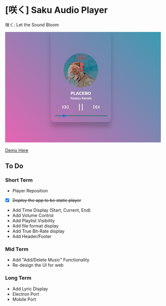 # [咲く] Saku Audio Player
咲く: Let the Sound Bloom

![咲く](./misc/sample1.jpg)

[Demo Here](https://seungkilee-cs.github.io/saku-audio-player/)

## To Do
### Short Term
- Player Reposition
- [x] ~~Deploy the app to be static player~~
- Add Time Display (Start, Current, End)
- Add Volume Control
- Add Playlist Visibility
- Add file format display
- Add True Bit-Rate display
- Add Header/Footer

### Mid Term
- Add "Add/Delete Music" Functionality
- Re-design the UI for web

### Long Term
- Add Lyric Display
- Electron Port
- Mobile Port
